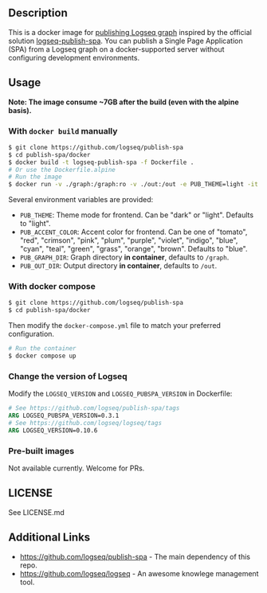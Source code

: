 ## Description

This is a docker image for [publishing Logseq graph](https://docs.logseq.com/#/page/publishing) 
inspired by the official solution [logseq-publish-spa](https://github.com/logseq/publish-spa).
You can publish a Single Page Application (SPA) from a Logseq graph on a docker-supported server 
without configuring development environments.

## Usage

**Note: The image consume \~7GB after the build (even with the alpine basis).**

### With `docker build` manually

```sh
$ git clone https://github.com/logseq/publish-spa
$ cd publish-spa/docker
$ docker build -t logseq-publish-spa -f Dockerfile .
# Or use the Dockerfile.alpine
# Run the image
$ docker run -v ./graph:/graph:ro -v ./out:/out -e PUB_THEME=light -it logseq-publish-spa
```

Several environment variables are provided:

- `PUB_THEME`: Theme mode for frontend. Can be "dark" or "light". Defaults to "light".
- `PUB_ACCENT_COLOR`: Accent color for frontend. Can be one of "tomato", "red", "crimson", "pink", "plum", "purple", "violet", "indigo", "blue", "cyan", "teal", "green", "grass", "orange", "brown". Defaults to "blue".
- `PUB_GRAPH_DIR`: Graph directory **in container**, defaults to `/graph`.
- `PUB_OUT_DIR`: Output directory **in container**, defaults to `/out`.

### With docker compose

```sh
$ git clone https://github.com/logseq/publish-spa
$ cd publish-spa/docker
```

Then modify the `docker-compose.yml` file to match your preferred configuration.

```sh
# Run the container
$ docker compose up
```

### Change the version of Logseq

Modify the `LOGSEQ_VERSION` and `LOGSEQ_PUBSPA_VERSION` in Dockerfile:
```dockerfile
# See https://github.com/logseq/publish-spa/tags
ARG LOGSEQ_PUBSPA_VERSION=0.3.1 
# See https://github.com/logseq/logseq/tags
ARG LOGSEQ_VERSION=0.10.6
```

### Pre-built images

Not available currently. Welcome for PRs.

## LICENSE
See LICENSE.md

## Additional Links
* https://github.com/logseq/publish-spa - The main dependency of this repo.
* https://github.com/logseq/logseq - An awesome knowlege management tool.
